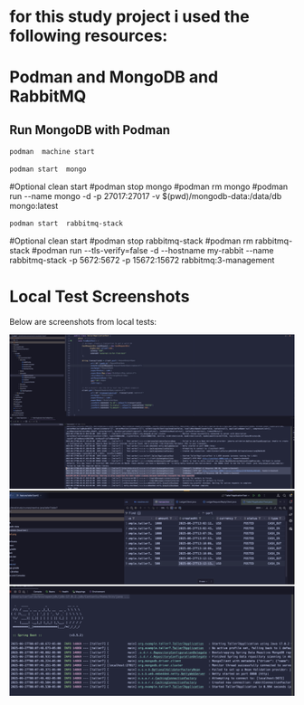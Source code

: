 # for this study project i used the following resources:

# Podman and MongoDB and RabbitMQ
## Run MongoDB with Podman

```sh
podman  machine start
```

```sh
podman start  mongo
```
#Optional clean start 
#podman stop  mongo
#podman rm  mongo
#podman run --name mongo -d -p 27017:27017 -v $(pwd)/mongodb-data:/data/db mongo:latest

```sh
podman start  rabbitmq-stack
```
#Optional clean start 
#podman stop  rabbitmq-stack
#podman rm  rabbitmq-stack
#podman run --tls-verify=false -d --hostname my-rabbit --name rabbitmq-stack -p 5672:5672 -p 15672:15672 rabbitmq:3-management
# Local Test Screenshots

Below are screenshots from local tests:

![Screenshot 1](screenshots-local-test/FindByIDTestCompleted.png)
![Screenshot 2](screenshots-local-test/MongoSavedPosted.png)
![Screenshot 3](screenshots-local-test/Start.png)
